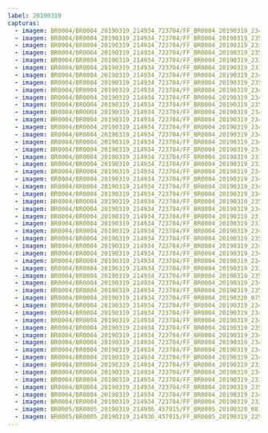 ```yaml
---
label: 20190319
capturas:
  - imagem: BR0004/BR0004_20190319_214934_723704/FF_BR0004_20190319_234504_391_0136704.fits_maxpixel.jpg
  - imagem: BR0004/BR0004_20190319_214934_723704/FF_BR0004_20190319_235311_514_0146432.fits_maxpixel.jpg
  - imagem: BR0004/BR0004_20190319_214934_723704/FF_BR0004_20190319_233943_754_0130304.fits_maxpixel.jpg
  - imagem: BR0004/BR0004_20190319_214934_723704/FF_BR0004_20190319_235141_867_0144640.fits_maxpixel.jpg
  - imagem: BR0004/BR0004_20190319_214934_723704/FF_BR0004_20190319_233644_015_0126720.fits_maxpixel.jpg
  - imagem: BR0004/BR0004_20190319_214934_723704/FF_BR0004_20190319_233624_276_0126208.fits_maxpixel.jpg
  - imagem: BR0004/BR0004_20190319_214934_723704/FF_BR0004_20190319_234451_584_0136448.fits_maxpixel.jpg
  - imagem: BR0004/BR0004_20190319_214934_723704/FF_BR0004_20190319_235258_705_0146176.fits_maxpixel.jpg
  - imagem: BR0004/BR0004_20190319_214934_723704/FF_BR0004_20190319_234907_931_0141568.fits_maxpixel.jpg
  - imagem: BR0004/BR0004_20190319_214934_723704/FF_BR0004_20190319_234400_345_0135424.fits_maxpixel.jpg
  - imagem: BR0004/BR0004_20190319_214934_723704/FF_BR0004_20190319_235207_478_0145152.fits_maxpixel.jpg
  - imagem: BR0004/BR0004_20190319_214934_723704/FF_BR0004_20190319_234855_102_0141312.fits_maxpixel.jpg
  - imagem: BR0004/BR0004_20190319_214934_723704/FF_BR0004_20190319_234933_558_0142080.fits_maxpixel.jpg
  - imagem: BR0004/BR0004_20190319_214934_723704/FF_BR0004_20190319_234829_450_0140800.fits_maxpixel.jpg
  - imagem: BR0004/BR0004_20190319_214934_723704/FF_BR0004_20190319_234022_447_0131072.fits_maxpixel.jpg
  - imagem: BR0004/BR0004_20190319_214934_723704/FF_BR0004_20190319_234347_639_0135168.fits_maxpixel.jpg
  - imagem: BR0004/BR0004_20190319_214934_723704/FF_BR0004_20190319_234413_172_0135680.fits_maxpixel.jpg
  - imagem: BR0004/BR0004_20190319_214934_723704/FF_BR0004_20190319_233956_558_0130560.fits_maxpixel.jpg
  - imagem: BR0004/BR0004_20190319_214934_723704/FF_BR0004_20190319_233724_665_0127488.fits_maxpixel.jpg
  - imagem: BR0004/BR0004_20190319_214934_723704/FF_BR0004_20190319_234309_211_0134400.fits_maxpixel.jpg
  - imagem: BR0004/BR0004_20190319_214934_723704/FF_BR0004_20190319_234816_655_0140544.fits_maxpixel.jpg
  - imagem: BR0004/BR0004_20190319_214934_723704/FF_BR0004_20190319_234751_032_0140032.fits_maxpixel.jpg
  - imagem: BR0004/BR0004_20190319_214934_723704/FF_BR0004_20190319_234217_883_0133376.fits_maxpixel.jpg
  - imagem: BR0004/BR0004_20190319_214934_723704/FF_BR0004_20190319_235103_435_0143872.fits_maxpixel.jpg
  - imagem: BR0004/BR0004_20190319_214934_723704/FF_BR0004_20190319_234646_886_0138752.fits_maxpixel.jpg
  - imagem: BR0004/BR0004_20190319_214934_723704/FF_BR0004_20190319_231740_650_0104192.fits_maxpixel.jpg
  - imagem: BR0004/BR0004_20190319_214934_723704/FF_BR0004_20190319_233656_837_0126976.fits_maxpixel.jpg
  - imagem: BR0004/BR0004_20190319_214934_723704/FF_BR0004_20190319_234322_062_0134656.fits_maxpixel.jpg
  - imagem: BR0004/BR0004_20190319_214934_723704/FF_BR0004_20190319_235024_793_0143104.fits_maxpixel.jpg
  - imagem: BR0004/BR0004_20190319_214934_723704/FF_BR0004_20190319_234256_403_0134144.fits_maxpixel.jpg
  - imagem: BR0004/BR0004_20190319_214934_723704/FF_BR0004_20190319_234738_213_0139776.fits_maxpixel.jpg
  - imagem: BR0004/BR0004_20190319_214934_723704/FF_BR0004_20190319_234920_702_0141824.fits_maxpixel.jpg
  - imagem: BR0004/BR0004_20190319_214934_723704/FF_BR0004_20190319_233709_637_0127232.fits_maxpixel.jpg
  - imagem: BR0004/BR0004_20190319_214934_723704/FF_BR0004_20190319_235154_674_0144896.fits_maxpixel.jpg
  - imagem: BR0004/BR0004_20190319_214934_723704/FF_BR0004_20190319_234946_364_0142336.fits_maxpixel.jpg
  - imagem: BR0004/BR0004_20190319_214934_723704/FF_BR0004_20190319_235116_227_0144128.fits_maxpixel.jpg
  - imagem: BR0004/BR0004_20190319_214934_723704/FF_BR0004_20190320_075841_587_0728064.fits_maxpixel.jpg
  - imagem: BR0004/BR0004_20190319_214934_723704/FF_BR0004_20190319_234959_176_0142592.fits_maxpixel.jpg
  - imagem: BR0004/BR0004_20190319_214934_723704/FF_BR0004_20190319_234243_591_0133888.fits_maxpixel.jpg
  - imagem: BR0004/BR0004_20190319_214934_723704/FF_BR0004_20190319_234803_833_0140288.fits_maxpixel.jpg
  - imagem: BR0004/BR0004_20190319_214934_723704/FF_BR0004_20190319_235037_598_0143360.fits_maxpixel.jpg
  - imagem: BR0004/BR0004_20190319_214934_723704/FF_BR0004_20190319_234100_882_0131840.fits_maxpixel.jpg
  - imagem: BR0004/BR0004_20190319_214934_723704/FF_BR0004_20190319_234659_787_0139008.fits_maxpixel.jpg
  - imagem: BR0004/BR0004_20190319_214934_723704/FF_BR0004_20190319_234009_366_0130816.fits_maxpixel.jpg
  - imagem: BR0004/BR0004_20190319_214934_723704/FF_BR0004_20190319_234126_496_0132352.fits_maxpixel.jpg
  - imagem: BR0004/BR0004_20190319_214934_723704/FF_BR0004_20190319_233615_305_0125952.fits_maxpixel.jpg
  - imagem: BR0004/BR0004_20190319_214934_723704/FF_BR0004_20190319_234842_274_0141056.fits_maxpixel.jpg
  - imagem: BR0004/BR0004_20190319_214934_723704/FF_BR0004_20190319_233632_930_0126464.fits_maxpixel.jpg
  - imagem: BR0004/BR0004_20190319_214934_723704/FF_BR0004_20190319_235050_614_0143616.fits_maxpixel.jpg
  - imagem: BR0004/BR0004_20190319_214934_723704/FF_BR0004_20190319_234634_074_0138496.fits_maxpixel.jpg
  - imagem: BR0004/BR0004_20190319_214934_723704/FF_BR0004_20190319_233918_134_0129792.fits_maxpixel.jpg
  - imagem: BR0005/BR0005_20190319_214936_457915/FF_BR0005_20190320_081529_233_0747264.fits_maxpixel.jpg
  - imagem: BR0005/BR0005_20190319_214936_457915/FF_BR0005_20190319_225909_447_0081152.fits_maxpixel.jpg
---
```

